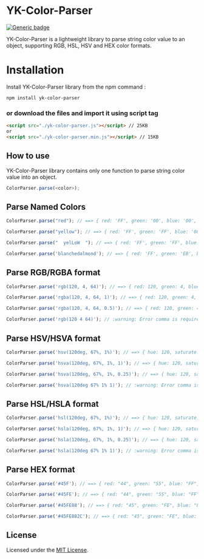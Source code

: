 # YK-Color-Parser
[![Generic badge](https://img.shields.io/badge/version-v1.0.0-green?style=flat-square)](https://www.npmjs.com/package/yk-color-parser)

YK-Color-Parser is a lightweight library to parse string color value to an object, supporting RGB, HSL, HSV and HEX color formats.

# Installation
Install YK-Color-Parser library from the npm command :
```
npm install yk-color-parser
```

### or download the files and import it using script tag
```html
<script src="./yk-color-parser.js"></script> // 25KB
or
<script src="./yk-color-parser.min.js"></script> // 15KB
```

## How to use

YK-Color-Parser library contains only one function to parse string color value into an object.
```javascript
ColorParser.parse(<color>);
```

## Parse Named Colors

```javascript
ColorParser.parse("red"); // ==> { red: 'FF', green: '00', blue: '00', alpha: 'FF' }

ColorParser.parse("yellow"); // ==> { red: 'FF', green: 'FF', blue: '00', alpha: 'FF' }

ColorParser.parse("  yelLoW  "); // ==> { red: 'FF', green: 'FF', blue: '00', alpha: 'FF' }

ColorParser.parse('blanchedalmond'); // ==> { red: 'FF', green: 'EB', blue: 'CD', alpha: 'FF' }
```

## Parse RGB/RGBA format

```javascript
ColorParser.parse('rgb(120, 4, 64)'); // ==> { red: 120, green: 4, blue: 64, alpha: 1 }

ColorParser.parse('rgba(120, 4, 64, 1)'); // ==> { red: 120, green: 4, blue: 64, alpha: 1 }

ColorParser.parse('rgba(120, 4, 64, 0.5)'); // ==> { red: 120, green: 4, blue: 64, alpha: 0.5 }

ColorParser.parse('rgb(120 4 64)'); // :warning: Error comma is required for separation 
```

## Parse HSV/HSVA format

```javascript
ColorParser.parse('hsv(120deg, 67%, 1%)'); // ==> { hue: 120, saturate: 67, value: 1, alpha: 1 }

ColorParser.parse('hsva(120deg, 67%, 1%, 1)'); // ==> { hue: 120, saturate: 67, value: 1, alpha: 1 }

ColorParser.parse('hsva(120deg, 67%, 1%, 0.25)'); // ==> { hue: 120, saturate: 67, value: 1, alpha: 0.25 }

ColorParser.parse('hsva(120deg 67% 1% 1)'); // :warning: Error comma is required for separation 
```

## Parse HSL/HSLA format

```javascript
ColorParser.parse('hsl(120deg, 67%, 1%)'); // ==> { hue: 120, saturate: 67, lightness: 1, alpha: 1 }

ColorParser.parse('hsla(120deg, 67%, 1%, 1)'); // ==> { hue: 120, saturate: 67, lightness: 1, alpha: 1 }

ColorParser.parse('hsla(120deg, 67%, 1%, 0.25)'); // ==> { hue: 120, saturate: 67, lightness: 1, alpha: 0.25 }

ColorParser.parse('hsla(120deg 67% 1% 1)'); // :warning: Error comma is required for separation 
```

## Parse HEX format

```javascript
ColorParser.parse('#45F'); // ==> { red: "44", green: "55", blue: "FF", alpha: "FF" }

ColorParser.parse('#45FE'); // ==> { red: "44", green: "55", blue: "FF", alpha: "EE" }

ColorParser.parse('#45FE88'); // ==> { red: "45", green: "FE", blue: "88", alpha: "FF" }

ColorParser.parse('#45FE882C'); // ==> { red: "45", green: "FE", blue: "88", alpha: "2C" }
```

## License

Licensed under the [MIT License](./LICENSE).